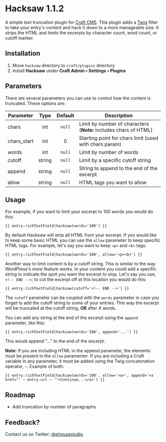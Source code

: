 # Hacksaw 1.1.2

A simple text truncation plugin for [Craft CMS](http://buildwithcraft.com/). This plugin adds a [Twig](http://twig.sensiolabs.org/) filter to take your entry's content and hack it down to a more manageable size. It strips the HTML and limits the excerpts by character count, word count, or cutoff marker.

## Installation

1. Move `hacksaw` directory to `craft/plugins` directory
2. Install **Hacksaw** under **Craft Admin &rsaquo; Settings &rsaquo; Plugins**

## Parameters

There are several parameters you can use to control how the content is truncated. These options are:

| Parameter			| Type		| Default	| Description														|
| -----------------	| :-------:	| :-------:	| -----------------------------------------------------------------	|
| chars 			| int		| `null`	| Limit by number of characters (**Note:** includes chars of HTML)	|
| chars_start		| int		| 0			| Starting point for chars limit (used with chars param)			|
| words				| int		| `null`	| Limit by number of words											|
| cutoff			| string	| `null`	| Limit by a specific cutoff string									|
| append			| string	| `null`	| String to append to the end of the excerpt						|
| allow				| string	| `null`	| HTML tags you want to allow										|

## Usage

For example, if you want to limit your excerpt to 100 words you would do this:

```
{{ entry.richTextField|hacksaw(words='100') }}
```
By default Hacksaw will strip all HTML from your excerpt. If you would like to keep some basic HTML you can use the `allow` parameter to keep specific HTML tags. For example, let's say you want to keep `<p>` and `<b>` tags:

```
{{ entry.richTextField|hacksaw(words='100', allow='<p><b>') }}
```

Another way to limit content is by a cutoff string. This is similar to the way WordPress's *more* feature works. In your content you could add a specific string to indicate the spot you want the excerpt to stop. Let's say you use, `<!-- END -->`; to cut the excerpt off at this location you would do this:

```
{{ entry.richTextField|hacksaw(cutoff='<!-- END -->') }}
```

The `cutoff` parameter can be coupled with the `words` parameter in case you forget to add the cutoff string to some of your entries. This way the excerpt will be truncated at the cutoff string, **OR** after *X* words.

You can add any string at the end of the excerpt using the `append` parameter, like this:

```
{{ entry.richTextField|hacksaw(words='100', append='...') }}
```

This would append "..." to the end of the excerpt.

**Note:** If you are including HTML in the append parameter, the elements must be present in the `allow` paramenter. If you are including a Craft variable in any parameter, it must be added using the Twig concatenation operator, `~`. Example of both:

```
{{ entry.richTextField|hacksaw(words='100', allow='<a>', append='<a href="' ~ entry.url ~ '">Continue...</a>') }}
```

## Roadmap
- Add truncation by number of paragraphs

## Feedback?

Contact us on Twitter: [@ehousestudio](https://twitter.com/ehousestudio)
